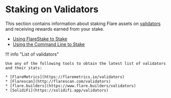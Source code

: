 # Staking on Validators

This section contains information about staking Flare assets on [validators](../../tech/validators.md) and receiving rewards earned from your stake.

* [Using FlareStake to Stake](./staking-flarestake.md)
* [Using the Command Line to Stake](./staking-cli.md)

!!! info "List of validators"

    Use any of the following tools to obtain the latest list of validators and their stats:

    * [FlareMetrics](https://flaremetrics.io/validators)
    * [Flarescan](http://flarescan.com/validators)
    * [flare.builders](https://www.flare.builders/validators)
    * [SolidiFi](https://solidifi.app/validators)
